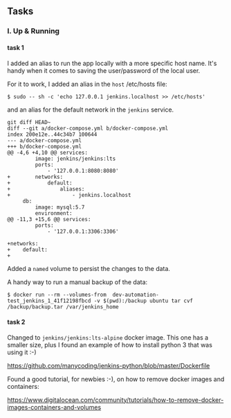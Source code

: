
## Tasks

### I. Up & Running

#### task 1

I added an alias to run the app locally with a more specific host name.
It's handy when it comes to saving the user/password of the local user.

For it to work, I added an alias in the `host` /etc/hosts file:

```
$ sudo -- sh -c 'echo 127.0.0.1 jenkins.localhost >> /etc/hosts'
```

and an alias for the default network in the `jenkins` service.

```
git diff HEAD~                                        
diff --git a/docker-compose.yml b/docker-compose.yml                                                 
index 200e12e..44c34b7 100644                                                                        
--- a/docker-compose.yml                                                                             
+++ b/docker-compose.yml                                                                             
@@ -4,6 +4,10 @@ services:                                                                           
         image: jenkins/jenkins:lts                                                                  
         ports:                                                                                      
             - '127.0.0.1:8080:8080'                                                                 
+        networks:                                                                                   
+            default:                                                                                
+                aliases:                                                                            
+                    - jenkins.localhost                                                             
     db:                                                                                             
         image: mysql:5.7                                                                            
         environment:                                                                                
@@ -11,3 +15,6 @@ services:                                                                          
         ports:                                                                                      
             - '127.0.0.1:3306:3306'                                                                 
                                                                                                     
+networks:                                                                                           
+    default:                                                                                        
+                                                      
```

Added a `named` volume to persist the changes to the data.

A handy way to run a manual backup of the data:

```
$ docker run --rm --volumes-from  dev-automation-test_jenkins_1_41f12198fbcd -v $(pwd):/backup ubuntu tar cvf  /backup/backup.tar /var/jenkins_home
```

#### task 2

Changed to `jenkins/jenkins:lts-alpine` docker image. This one has a smaller size, plus I found an example
of how to install python 3 that was using it :-)

https://github.com/manycoding/jenkins-python/blob/master/Dockerfile

Found a good tutorial, for newbies :-), on how to remove docker images and containers:

https://www.digitalocean.com/community/tutorials/how-to-remove-docker-images-containers-and-volumes

